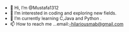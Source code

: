 - 👋 Hi, I’m @Mustafa1312
- 👀 I’m interested in coding and exploring new fields.
- 🌱 I’m currently learning C,Java and Python .
- 📫 How to reach me ...email:-hilariousmab@gmail.com

<!---
Mustafa1312/Mustafa1312 is a ✨ special ✨ repository because its `README.md` (this file) appears on your GitHub profile.
You can click the Preview link to take a look at your changes.
--->
